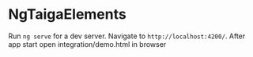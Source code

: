 # NgTaigaElements

Run `ng serve` for a dev server. Navigate to `http://localhost:4200/`.
After app start open integration/demo.html in browser